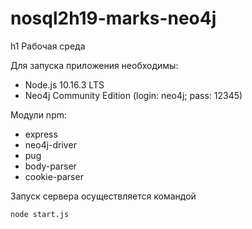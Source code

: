 # nosql2h19-marks-neo4j

h1 Рабочая среда

Для запуска приложения необходимы:
* Node.js 10.16.3 LTS
* Neo4j Community Edition (login: neo4j; pass: 12345)

Модули npm:
* express
* neo4j-driver
* pug
* body-parser
* cookie-parser


Запуск сервера осуществляется командой
```
node start.js
```
